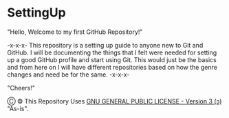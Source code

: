 # SettingUp

"Hello, Welcome to my first GitHub Repository!" 

-x-x-x- 
This repository is a setting up guide to anyone new to Git and GitHub. I will be documenting the things that I felt were needed for setting up a good GitHub profile and start using Git. This would just be the basics and from here on I will have different repositories based on how the genre changes and need be for the same. 
-x-x-x- 

"Cheers!"

&#9400; &#127279; This Repository Uses [GNU GENERAL PUBLIC LICENSE - Version 3 (ɔ)](LICENSE) "As-is".

